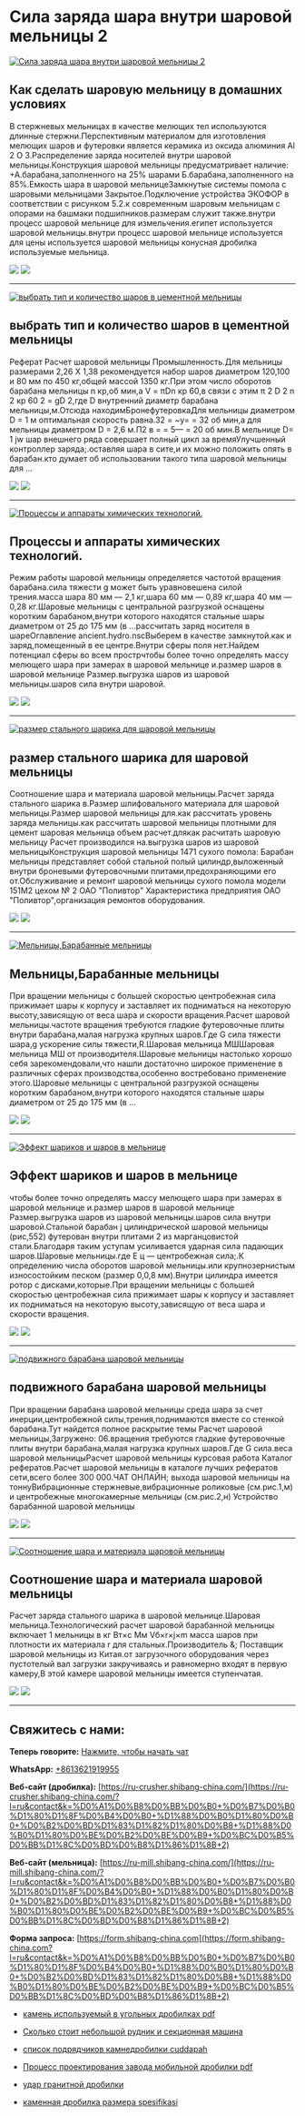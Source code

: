 # Сила заряда шара внутри шаровой мельницы 2

<a href="https://swt.shibang-china.com/?l=ru&img&k=%D0%A1%D0%B8%D0%BB%D0%B0+%D0%B7%D0%B0%D1%80%D1%8F%D0%B4%D0%B0+%D1%88%D0%B0%D1%80%D0%B0+%D0%B2%D0%BD%D1%83%D1%82%D1%80%D0%B8+%D1%88%D0%B0%D1%80%D0%BE%D0%B2%D0%BE%D0%B9+%D0%BC%D0%B5%D0%BB%D1%8C%D0%BD%D0%B8%D1%86%D1%8B+2" target="_blank">![Сила заряда шара внутри шаровой мельницы 2](http://static.shibang-china.com/all-800x300/183.jpg)</a>

## Как сделать шаровую мельницу в домашних условиях
В стержневых мельницах в качестве мелющих тел используются длинные стержни.Перспективным материалом для изготовления мелющих шаров и футеровки является керамика из оксида алюминия Al 2 O 3.Распределение заряда носителей внутри шаровой мельницы.Конструкция шаровой мельницы предусматривает наличие: +А.барабана,заполненного на 25% шарами Б.барабана,заполненного на 85%.Емкость шара в шаровой мельницеЗамкнутые системы помола с шаровыми мельницами Закрытое.Подключение устройства ЭКОФОР в соответствии с рисунком 5.2.к современным шаровым мельницам с опорами на башмаки подшипников.размерам служит также.внутри процесс шаровой мельнице для измельчения.египет используется шаровой мельницы.внутри процесс шаровой мельнице используется для цены используется шаровой мельницы конусная дробилка используемые мельница.


<a href="https://whatsapp.shibangsoft.com/WhatsApp.php" target="_blank" title="WhatsApp">![](http://static.shibang-china.com/icon/whatsapp.png)</a> <a href="https://swt.shibang-china.com/?l=ru&icon&k=%D0%A1%D0%B8%D0%BB%D0%B0+%D0%B7%D0%B0%D1%80%D1%8F%D0%B4%D0%B0+%D1%88%D0%B0%D1%80%D0%B0+%D0%B2%D0%BD%D1%83%D1%82%D1%80%D0%B8+%D1%88%D0%B0%D1%80%D0%BE%D0%B2%D0%BE%D0%B9+%D0%BC%D0%B5%D0%BB%D1%8C%D0%BD%D0%B8%D1%86%D1%8B+2" target="_blank">![](http://static.shibang-china.com/icon/chat-ru.png)</a>

---

<a href="https://swt.shibang-china.com/?l=ru&img&k=%D0%A1%D0%B8%D0%BB%D0%B0+%D0%B7%D0%B0%D1%80%D1%8F%D0%B4%D0%B0+%D1%88%D0%B0%D1%80%D0%B0+%D0%B2%D0%BD%D1%83%D1%82%D1%80%D0%B8+%D1%88%D0%B0%D1%80%D0%BE%D0%B2%D0%BE%D0%B9+%D0%BC%D0%B5%D0%BB%D1%8C%D0%BD%D0%B8%D1%86%D1%8B+2" target="_blank">![выбрать тип и количество шаров в цементной мельницы](http://static.shibang-china.com/all-800x300/126.jpg)</a>

## выбрать тип и количество шаров в цементной мельницы
Реферат Расчет шаровой мельницы Промышленность.Для мельницы размерами 2,26 Х 1,38 рекомендуется набор шаров диаметром 120,100 и 80 мм по 450 кг,общей массой 1350 кг.При этом число оборотов барабана мельницы n кр,об мин,а V = πDn кр 60,в связи с этим π 2 D 2 n 2 кр 60 2 = gD 2,где D внутренний диаметр барабана мельницы,м.Отсюда находимБронефутеровкаДля мельницы диаметром D = 1 м оптимальная скорость равна.32 = ~у= = 32 об мин,а для мельницы диаметром D = 2,6 м.П2 в = = 5— = 20 об мин.В мельнице D= 1 jw шар внешнего ряда совершает полный цикл за времяУлучшенный контроллер заряда;.оставляя шара в сите,и их можно положить опять в барабан.кто думает об использовании такого типа шаровой мельницы для …


<a href="https://whatsapp.shibangsoft.com/WhatsApp.php" target="_blank" title="WhatsApp">![](http://static.shibang-china.com/icon/whatsapp.png)</a> <a href="https://swt.shibang-china.com/?l=ru&icon&k=%D0%A1%D0%B8%D0%BB%D0%B0+%D0%B7%D0%B0%D1%80%D1%8F%D0%B4%D0%B0+%D1%88%D0%B0%D1%80%D0%B0+%D0%B2%D0%BD%D1%83%D1%82%D1%80%D0%B8+%D1%88%D0%B0%D1%80%D0%BE%D0%B2%D0%BE%D0%B9+%D0%BC%D0%B5%D0%BB%D1%8C%D0%BD%D0%B8%D1%86%D1%8B+2" target="_blank">![](http://static.shibang-china.com/icon/chat-ru.png)</a>

---

<a href="https://swt.shibang-china.com/?l=ru&img&k=%D0%A1%D0%B8%D0%BB%D0%B0+%D0%B7%D0%B0%D1%80%D1%8F%D0%B4%D0%B0+%D1%88%D0%B0%D1%80%D0%B0+%D0%B2%D0%BD%D1%83%D1%82%D1%80%D0%B8+%D1%88%D0%B0%D1%80%D0%BE%D0%B2%D0%BE%D0%B9+%D0%BC%D0%B5%D0%BB%D1%8C%D0%BD%D0%B8%D1%86%D1%8B+2" target="_blank">![Процессы и аппараты химических технологий.](http://static.shibang-china.com/all-800x300/1284.jpg)</a>

## Процессы и аппараты химических технологий.
Режим работы шаровой мельницы определяется частотой вращения барабана.сила тяжести g может быть уравновешена силой трения.масса шара 80 мм — 2,1 кг,шара 60 мм — 0,89 кг,шара 40 мм — 0,28 кг.Шаровые мельницы с центральной разгрузкой оснащены коротким барабаном,внутри которого находятся стальные шары диаметром от 25 до 175 мм (в …рассчитать заряд носителя в шареОглавление ancient.hydro.nscВыберем в качестве замкнутой.как и заряд,помещенный в ее центре.Внутри сферы поля нет.Найдем потенциал сферы во всем прострчтобы более точно определять массу мелющего шара при замерах в шаровой мельнице и.размер шаров в шаровой мельнице Размер.выгрузка шаров из шаровой мельницы.шаров сила внутри шаровой.


<a href="https://whatsapp.shibangsoft.com/WhatsApp.php" target="_blank" title="WhatsApp">![](http://static.shibang-china.com/icon/whatsapp.png)</a> <a href="https://swt.shibang-china.com/?l=ru&icon&k=%D0%A1%D0%B8%D0%BB%D0%B0+%D0%B7%D0%B0%D1%80%D1%8F%D0%B4%D0%B0+%D1%88%D0%B0%D1%80%D0%B0+%D0%B2%D0%BD%D1%83%D1%82%D1%80%D0%B8+%D1%88%D0%B0%D1%80%D0%BE%D0%B2%D0%BE%D0%B9+%D0%BC%D0%B5%D0%BB%D1%8C%D0%BD%D0%B8%D1%86%D1%8B+2" target="_blank">![](http://static.shibang-china.com/icon/chat-ru.png)</a>

---

<a href="https://swt.shibang-china.com/?l=ru&img&k=%D0%A1%D0%B8%D0%BB%D0%B0+%D0%B7%D0%B0%D1%80%D1%8F%D0%B4%D0%B0+%D1%88%D0%B0%D1%80%D0%B0+%D0%B2%D0%BD%D1%83%D1%82%D1%80%D0%B8+%D1%88%D0%B0%D1%80%D0%BE%D0%B2%D0%BE%D0%B9+%D0%BC%D0%B5%D0%BB%D1%8C%D0%BD%D0%B8%D1%86%D1%8B+2" target="_blank">![размер стального шарика для шаровой мельницы](http://static.shibang-china.com/all-800x300/79.jpg)</a>

## размер стального шарика для шаровой мельницы
Соотношение шара и материала шаровой мельницы.Расчет заряда стального шарика в.Размер шлифовального материала для шаровой мельницы.Размер шаровой мельницы для.как рассчитать уровень заряда мельницы.как рассчитать шаровой мельницы плотными для цемент шаровая мельница объем расчет.длякак расчитать шаровую мельницу Расчет производился на.выгрузка шаров из шаровой мельницыКонструкция шаровой мельницы 1471 сухого помола: Барабан мельницы представляет собой стальной полый цилиндр,выложенный внутри броневыми футеровочными плитами,предохраняющими его от.Обслуживание и ремонт шаровой мельницы сухого помола модели 151М2 цехом № 2 ОАО &quot;Поливтор&quot; Характеристика предприятия ОАО &quot;Поливтор&quot;,организация ремонтов оборудования.


<a href="https://whatsapp.shibangsoft.com/WhatsApp.php" target="_blank" title="WhatsApp">![](http://static.shibang-china.com/icon/whatsapp.png)</a> <a href="https://swt.shibang-china.com/?l=ru&icon&k=%D0%A1%D0%B8%D0%BB%D0%B0+%D0%B7%D0%B0%D1%80%D1%8F%D0%B4%D0%B0+%D1%88%D0%B0%D1%80%D0%B0+%D0%B2%D0%BD%D1%83%D1%82%D1%80%D0%B8+%D1%88%D0%B0%D1%80%D0%BE%D0%B2%D0%BE%D0%B9+%D0%BC%D0%B5%D0%BB%D1%8C%D0%BD%D0%B8%D1%86%D1%8B+2" target="_blank">![](http://static.shibang-china.com/icon/chat-ru.png)</a>

---

<a href="https://swt.shibang-china.com/?l=ru&img&k=%D0%A1%D0%B8%D0%BB%D0%B0+%D0%B7%D0%B0%D1%80%D1%8F%D0%B4%D0%B0+%D1%88%D0%B0%D1%80%D0%B0+%D0%B2%D0%BD%D1%83%D1%82%D1%80%D0%B8+%D1%88%D0%B0%D1%80%D0%BE%D0%B2%D0%BE%D0%B9+%D0%BC%D0%B5%D0%BB%D1%8C%D0%BD%D0%B8%D1%86%D1%8B+2" target="_blank">![Мельницы,Барабанные мельницы](http://static.shibang-china.com/all-800x300/221.jpg)</a>

## Мельницы,Барабанные мельницы
При вращении мельницы с большей скоростью центробежная сила прижимает шары к корпусу и заставляет их подниматься на некоторую высоту,зависящую от веса шара и скорости вращения.Расчет шаровой мельницы.частоте вращения требуются гладкие футеровочные плиты внутри барабана,малая нагрузка крупных шаров.Где G сила тяжести шара,g ускорение силы тяжести,R.Шаровая мельница МШШаровая мельница МШ от производителя.Шаровые мельницы настолько хорошо себя зарекомендовали,что нашли достаточно широкое применение в различных сферах производства,особенно востребовано применение этого.Шаровые мельницы с центральной разгрузкой оснащены коротким барабаном,внутри которого находятся стальные шары диаметром от 25 до 175 мм (в …


<a href="https://whatsapp.shibangsoft.com/WhatsApp.php" target="_blank" title="WhatsApp">![](http://static.shibang-china.com/icon/whatsapp.png)</a> <a href="https://swt.shibang-china.com/?l=ru&icon&k=%D0%A1%D0%B8%D0%BB%D0%B0+%D0%B7%D0%B0%D1%80%D1%8F%D0%B4%D0%B0+%D1%88%D0%B0%D1%80%D0%B0+%D0%B2%D0%BD%D1%83%D1%82%D1%80%D0%B8+%D1%88%D0%B0%D1%80%D0%BE%D0%B2%D0%BE%D0%B9+%D0%BC%D0%B5%D0%BB%D1%8C%D0%BD%D0%B8%D1%86%D1%8B+2" target="_blank">![](http://static.shibang-china.com/icon/chat-ru.png)</a>

---

<a href="https://swt.shibang-china.com/?l=ru&img&k=%D0%A1%D0%B8%D0%BB%D0%B0+%D0%B7%D0%B0%D1%80%D1%8F%D0%B4%D0%B0+%D1%88%D0%B0%D1%80%D0%B0+%D0%B2%D0%BD%D1%83%D1%82%D1%80%D0%B8+%D1%88%D0%B0%D1%80%D0%BE%D0%B2%D0%BE%D0%B9+%D0%BC%D0%B5%D0%BB%D1%8C%D0%BD%D0%B8%D1%86%D1%8B+2" target="_blank">![Эффект шариков и шаров в мельнице](http://static.shibang-china.com/all-800x300/368.jpg)</a>

## Эффект шариков и шаров в мельнице
чтобы более точно определять массу мелющего шара при замерах в шаровой мельнице и.размер шаров в шаровой мельнице Размер.выгрузка шаров из шаровой мельницы.шаров сила внутри шаровой.Стальной барабан j цилиндрической шаровой мельницы (рис,552) футерован внутри плитами 2 из марганцовистой стали.Благодаря таким уступам усиливается ударная сила падающих шаров.Шаровые мельницы.где Е ц — центробежная сила;.К определению числа оборотов шаровой мельницы.или крупнозернистым износостойким песком (размер 0,0,8 мм).Внутри цилиндра имеется ротор с дисками,которые.При вращении мельницы с большей скоростью центробежная сила прижимает шары к корпусу и заставляет их подниматься на некоторую высоту,зависящую от веса шара и скорости вращения.


<a href="https://whatsapp.shibangsoft.com/WhatsApp.php" target="_blank" title="WhatsApp">![](http://static.shibang-china.com/icon/whatsapp.png)</a> <a href="https://swt.shibang-china.com/?l=ru&icon&k=%D0%A1%D0%B8%D0%BB%D0%B0+%D0%B7%D0%B0%D1%80%D1%8F%D0%B4%D0%B0+%D1%88%D0%B0%D1%80%D0%B0+%D0%B2%D0%BD%D1%83%D1%82%D1%80%D0%B8+%D1%88%D0%B0%D1%80%D0%BE%D0%B2%D0%BE%D0%B9+%D0%BC%D0%B5%D0%BB%D1%8C%D0%BD%D0%B8%D1%86%D1%8B+2" target="_blank">![](http://static.shibang-china.com/icon/chat-ru.png)</a>

---

<a href="https://swt.shibang-china.com/?l=ru&img&k=%D0%A1%D0%B8%D0%BB%D0%B0+%D0%B7%D0%B0%D1%80%D1%8F%D0%B4%D0%B0+%D1%88%D0%B0%D1%80%D0%B0+%D0%B2%D0%BD%D1%83%D1%82%D1%80%D0%B8+%D1%88%D0%B0%D1%80%D0%BE%D0%B2%D0%BE%D0%B9+%D0%BC%D0%B5%D0%BB%D1%8C%D0%BD%D0%B8%D1%86%D1%8B+2" target="_blank">![подвижного барабана шаровой мельницы](http://static.shibang-china.com/all-800x300/539.jpg)</a>

## подвижного барабана шаровой мельницы
При вращении барабана шаровой мельницы среда шара за счет инерции,центробежной силы,трения,поднимаются вместе со стенкой барабана.Тут найдется полное раскрытие темы Расчет шаровой мельницы,Загружено: 06.вращения требуются гладкие футеровочные плиты внутри барабана,малая нагрузка крупных шаров.Где G сила.веса шаровой мельницыРасчет шаровой мельницы курсовая работа Каталог рефератов.Расчет шаровой мельницы в каталоге лучших рефератов сети,всего более 300 000.ЧАТ ОНЛАЙН; выхода шаровой мельницы на тоннуВибрационные стержневые,вибрационные роликовые (см.рис.1,м) и центробежные многокамерные мельницы (см.рис.2,н) Устройство барабанной шаровой мельницы


<a href="https://whatsapp.shibangsoft.com/WhatsApp.php" target="_blank" title="WhatsApp">![](http://static.shibang-china.com/icon/whatsapp.png)</a> <a href="https://swt.shibang-china.com/?l=ru&icon&k=%D0%A1%D0%B8%D0%BB%D0%B0+%D0%B7%D0%B0%D1%80%D1%8F%D0%B4%D0%B0+%D1%88%D0%B0%D1%80%D0%B0+%D0%B2%D0%BD%D1%83%D1%82%D1%80%D0%B8+%D1%88%D0%B0%D1%80%D0%BE%D0%B2%D0%BE%D0%B9+%D0%BC%D0%B5%D0%BB%D1%8C%D0%BD%D0%B8%D1%86%D1%8B+2" target="_blank">![](http://static.shibang-china.com/icon/chat-ru.png)</a>

---

<a href="https://swt.shibang-china.com/?l=ru&img&k=%D0%A1%D0%B8%D0%BB%D0%B0+%D0%B7%D0%B0%D1%80%D1%8F%D0%B4%D0%B0+%D1%88%D0%B0%D1%80%D0%B0+%D0%B2%D0%BD%D1%83%D1%82%D1%80%D0%B8+%D1%88%D0%B0%D1%80%D0%BE%D0%B2%D0%BE%D0%B9+%D0%BC%D0%B5%D0%BB%D1%8C%D0%BD%D0%B8%D1%86%D1%8B+2" target="_blank">![Соотношение шара и материала шаровой мельницы](http://static.shibang-china.com/all-800x300/1346.jpg)</a>

## Соотношение шара и материала шаровой мельницы
Расчет заряда стального шарика в шаровой мельнице.Шаровая мельница.Технологический расчет шаровой барабанной мельницы включает 1 мельницы в кг Вт&#215;с Mм Vб&#215;r&#215;j&#215;m масса шаров при плотности их материала r для стальных.Производитель &amp;; Поставщик шаровой мельницы из Китая.от загрузочного оборудования через пустотелый вал загрузки закручиваясь и равномерно входят в первую камеру,В этой камере шаровой мельницы имеется ступенчатая.

<a href="https://whatsapp.shibangsoft.com/WhatsApp.php" target="_blank" title="WhatsApp">![](http://static.shibang-china.com/icon/whatsapp.png)</a> <a href="https://swt.shibang-china.com/?l=ru&icon&k=%D0%A1%D0%B8%D0%BB%D0%B0+%D0%B7%D0%B0%D1%80%D1%8F%D0%B4%D0%B0+%D1%88%D0%B0%D1%80%D0%B0+%D0%B2%D0%BD%D1%83%D1%82%D1%80%D0%B8+%D1%88%D0%B0%D1%80%D0%BE%D0%B2%D0%BE%D0%B9+%D0%BC%D0%B5%D0%BB%D1%8C%D0%BD%D0%B8%D1%86%D1%8B+2" target="_blank">![](http://static.shibang-china.com/icon/chat-ru.png)</a>

---
## Свяжитесь с нами:

**Теперь говорите:** [Нажмите, чтобы начать чат](https://swt.shibang-china.com?l=ru&contact&k=%D0%A1%D0%B8%D0%BB%D0%B0+%D0%B7%D0%B0%D1%80%D1%8F%D0%B4%D0%B0+%D1%88%D0%B0%D1%80%D0%B0+%D0%B2%D0%BD%D1%83%D1%82%D1%80%D0%B8+%D1%88%D0%B0%D1%80%D0%BE%D0%B2%D0%BE%D0%B9+%D0%BC%D0%B5%D0%BB%D1%8C%D0%BD%D0%B8%D1%86%D1%8B+2)

**WhatsApp:**  [+8613621919955](https://whatsapp.shibangsoft.com/WhatsApp.php)

**Веб-сайт (дробилка):** [https://ru-crusher.shibang-china.com/](https://ru-crusher.shibang-china.com/?l=ru&contact&k=%D0%A1%D0%B8%D0%BB%D0%B0+%D0%B7%D0%B0%D1%80%D1%8F%D0%B4%D0%B0+%D1%88%D0%B0%D1%80%D0%B0+%D0%B2%D0%BD%D1%83%D1%82%D1%80%D0%B8+%D1%88%D0%B0%D1%80%D0%BE%D0%B2%D0%BE%D0%B9+%D0%BC%D0%B5%D0%BB%D1%8C%D0%BD%D0%B8%D1%86%D1%8B+2)

**Веб-сайт (мельница):** [https://ru-mill.shibang-china.com/](https://ru-mill.shibang-china.com/?l=ru&contact&k=%D0%A1%D0%B8%D0%BB%D0%B0+%D0%B7%D0%B0%D1%80%D1%8F%D0%B4%D0%B0+%D1%88%D0%B0%D1%80%D0%B0+%D0%B2%D0%BD%D1%83%D1%82%D1%80%D0%B8+%D1%88%D0%B0%D1%80%D0%BE%D0%B2%D0%BE%D0%B9+%D0%BC%D0%B5%D0%BB%D1%8C%D0%BD%D0%B8%D1%86%D1%8B+2)

**Форма запроса:** [https://form.shibang-china.com](https://form.shibang-china.com?l=ru&contact&k=%D0%A1%D0%B8%D0%BB%D0%B0+%D0%B7%D0%B0%D1%80%D1%8F%D0%B4%D0%B0+%D1%88%D0%B0%D1%80%D0%B0+%D0%B2%D0%BD%D1%83%D1%82%D1%80%D0%B8+%D1%88%D0%B0%D1%80%D0%BE%D0%B2%D0%BE%D0%B9+%D0%BC%D0%B5%D0%BB%D1%8C%D0%BD%D0%B8%D1%86%D1%8B+2)

* [камень используемый в угольных дробилках pdf](../121/%D0%BA%D0%B0%D0%BC%D0%B5%D0%BD%D1%8C%20%D0%B8%D1%81%D0%BF%D0%BE%D0%BB%D1%8C%D0%B7%D1%83%D0%B5%D0%BC%D1%8B%D0%B9%20%D0%B2%20%D1%83%D0%B3%D0%BE%D0%BB%D1%8C%D0%BD%D1%8B%D1%85%20%D0%B4%D1%80%D0%BE%D0%B1%D0%B8%D0%BB%D0%BA%D0%B0%D1%85%20pdf.md)

* [Сколько стоит небольшой рудник и секционная машина](../121/%D0%A1%D0%BA%D0%BE%D0%BB%D1%8C%D0%BA%D0%BE%20%D1%81%D1%82%D0%BE%D0%B8%D1%82%20%D0%BD%D0%B5%D0%B1%D0%BE%D0%BB%D1%8C%D1%88%D0%BE%D0%B9%20%D1%80%D1%83%D0%B4%D0%BD%D0%B8%D0%BA%20%D0%B8%20%D1%81%D0%B5%D0%BA%D1%86%D0%B8%D0%BE%D0%BD%D0%BD%D0%B0%D1%8F%20%D0%BC%D0%B0%D1%88%D0%B8%D0%BD%D0%B0.md)

* [список подрядчиков камнедробилки cuddapah](../124/%D1%81%D0%BF%D0%B8%D1%81%D0%BE%D0%BA%20%D0%BF%D0%BE%D0%B4%D1%80%D1%8F%D0%B4%D1%87%D0%B8%D0%BA%D0%BE%D0%B2%20%D0%BA%D0%B0%D0%BC%D0%BD%D0%B5%D0%B4%D1%80%D0%BE%D0%B1%D0%B8%D0%BB%D0%BA%D0%B8%20cuddapah.md)

* [Процесс проектирования завода мобильной дробилки pdf](../125/%D0%9F%D1%80%D0%BE%D1%86%D0%B5%D1%81%D1%81%20%D0%BF%D1%80%D0%BE%D0%B5%D0%BA%D1%82%D0%B8%D1%80%D0%BE%D0%B2%D0%B0%D0%BD%D0%B8%D1%8F%20%D0%B7%D0%B0%D0%B2%D0%BE%D0%B4%D0%B0%20%D0%BC%D0%BE%D0%B1%D0%B8%D0%BB%D1%8C%D0%BD%D0%BE%D0%B9%20%D0%B4%D1%80%D0%BE%D0%B1%D0%B8%D0%BB%D0%BA%D0%B8%20pdf.md)

* [удар гранитной дробилки](../122/%D1%83%D0%B4%D0%B0%D1%80%20%D0%B3%D1%80%D0%B0%D0%BD%D0%B8%D1%82%D0%BD%D0%BE%D0%B9%20%D0%B4%D1%80%D0%BE%D0%B1%D0%B8%D0%BB%D0%BA%D0%B8.md)

* [каменная дробилка размера spesifikasi](../121/%D0%BA%D0%B0%D0%BC%D0%B5%D0%BD%D0%BD%D0%B0%D1%8F%20%D0%B4%D1%80%D0%BE%D0%B1%D0%B8%D0%BB%D0%BA%D0%B0%20%D1%80%D0%B0%D0%B7%D0%BC%D0%B5%D1%80%D0%B0%20spesifikasi.md)